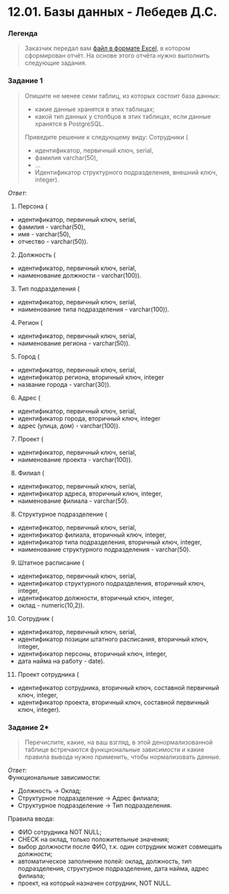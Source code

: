 # 12.01. Базы данных - Лебедев Д.С.

### Легенда
> Заказчик передал вам [файл в формате Excel](_attachments/12.01_hw-12-1.xlsx), в котором сформирован отчёт.
> На основе этого отчёта нужно выполнить следующие задания.

### Задание 1
> Опишите не менее семи таблиц, из которых состоит база данных:
> - какие данные хранятся в этих таблицах;
> - какой тип данных у столбцов в этих таблицах, если данные хранятся в PostgreSQL.
> 
> Приведите решение к следующему виду:
> Сотрудники (
> - идентификатор, первичный ключ, serial,
> - фамилия varchar(50),
> - ...
> - Идентификатор структурного подразделения, внешний ключ, integer).

*Ответ:*  
1. Персона (
- идентификатор, первичный ключ, serial,
- фамилия - varchar(50),
- имя - varchar(50),
- отчество - varchar(50)).

2. Должность (
- идентификатор, первичный ключ, serial,
- наименование должности - varchar(100)).

3. Тип подразделения (
- идентификатор, первичный ключ, serial,
- наименование типа подразделения - varchar(100)).

4. Регион (
- идентификатор, первичный ключ, serial,
- наименование региона  - varchar(50)).

5. Город (
- идентификатор, первичный ключ, serial,
- идентификатор региона, вторичный ключ, integer
- название города - varchar(30)).

6. Адрес (
 - идентификатор, первичный ключ, serial,
 - идентификатор города, вторичный ключ, integer
 - адрес (улица, дом) - varchar(100)).

7. Проект (
- идентификатор, первичный ключ, serial,
- наименование проекта - varchar(100)).

8. Филиал (
- идентификатор, первичный ключ, serial,
- идентификатор адреса, вторичный ключ, integer,
- наименование филиала - varchar(50).

8. Структурное подразделение (
- идентификатор, первичный ключ, serial,
- идентификатор филиала, вторичный ключ, integer,
- идентификатор типа подразделения, вторичный ключ, integer,
- наименование структурного подразделения - varchar(50).

9. Штатное расписание (
- идентификатор, первичный ключ, serial,
- идентификатор структурного подразделения, вторичный ключ, integer,
- идентификатор должности, вторичный ключ, integer,
- оклад - numeric(10,2)).

10. Сотрудник (
- идентификатор, первичный ключ, serial,
- идентификатор позиции штатного расписания, вторичный ключ, integer,
- идентификатор персоны, вторичный ключ, integer,
- дата найма на работу - date).

11. Проект сотрудника (
- идентификатор сотрудника, вторичный ключ, составной первичный ключ, integer,
- идентификатор проекта, вторичный ключ, составной первичный ключ, integer).

### Задание 2*
> Перечислите, какие, на ваш взгляд, в этой денормализованной таблице встречаются функциональные зависимости и какие правила вывода нужно применить, чтобы нормализовать данные.

*Ответ:*  
Функциональные зависимости:
- Должность -> Оклад;
- Структурное подразделение -> Адрес филиала;
- Структурное подразделение -> Тип подразделения.

Правила ввода:
- ФИО сотрудника NOT NULL;
- CHECK на оклад, только положительные значения;
- выбор должности после ФИО, т.к. один сотрудник может совмещать должности;
- автоматическое заполнение полей: оклад, должность, тип подразделения, структурное подразделение, дата найма, адрес филиала;
- проект, на который назначен сотрудник, NOT NULL.